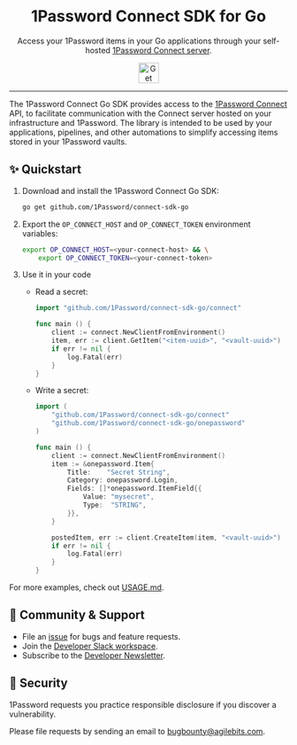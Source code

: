 <!-- Image sourced from https://blog.1password.com/introducing-secrets-automation/ -->
<img alt="" role="img" src="https://blog.1password.com/posts/2021/secrets-automation-launch/header.svg"/>

<div align="center">
  <h1>1Password Connect SDK for Go</h1>
  <p>Access your 1Password items in your Go applications through your self-hosted <a href="https://developer.1password.com/docs/connect">1Password Connect server</a>.</p>
  <a href="#-quickstart">
    <img alt="Get started" src="https://user-images.githubusercontent.com/45081667/226940040-16d3684b-60f4-4d95-adb2-5757a8f1bc15.png" height="37"/>
  </a>
</div>

---

The 1Password Connect Go SDK provides access to the [1Password Connect](https://developer.1password.com/docs/connect) API, to facilitate communication with the Connect server hosted on your infrastructure and 1Password. The library is intended to be used by your applications, pipelines, and other automations to simplify accessing items stored in your 1Password vaults.

## ✨ Quickstart

1. Download and install the 1Password Connect Go SDK:

   ```sh
   go get github.com/1Password/connect-sdk-go
   ```

2. Export the `OP_CONNECT_HOST` and `OP_CONNECT_TOKEN` environment variables:

   ```sh
   export OP_CONNECT_HOST=<your-connect-host> && \
       export OP_CONNECT_TOKEN=<your-connect-token>
   ```

3. Use it in your code

   - Read a secret:

     ```go
     import "github.com/1Password/connect-sdk-go/connect"

     func main () {
         client := connect.NewClientFromEnvironment()
         item, err := client.GetItem("<item-uuid>", "<vault-uuid>")
         if err != nil {
             log.Fatal(err)
         }
     }
     ```

   - Write a secret:

     ```go
     import (
         "github.com/1Password/connect-sdk-go/connect"
         "github.com/1Password/connect-sdk-go/onepassword"
     )

     func main () {
         client := connect.NewClientFromEnvironment()
         item := &onepassword.Item{
             Title:    "Secret String",
             Category: onepassword.Login,
             Fields: []*onepassword.ItemField{{
                 Value: "mysecret",
                 Type:  "STRING",
             }},
         }

         postedItem, err := client.CreateItem(item, "<vault-uuid>")
         if err != nil {
             log.Fatal(err)
         }
     }
     ```

For more examples, check out [USAGE.md](USAGE.md).

## 💙 Community & Support

- File an [issue](https://github.com/1Password/connect-sdk-go/issues) for bugs and feature requests.
- Join the [Developer Slack workspace](https://join.slack.com/t/1password-devs/shared_invite/zt-1halo11ps-6o9pEv96xZ3LtX_VE0fJQA).
- Subscribe to the [Developer Newsletter](https://1password.com/dev-subscribe/).

## 🔐 Security

1Password requests you practice responsible disclosure if you discover a vulnerability.

Please file requests by sending an email to bugbounty@agilebits.com.
